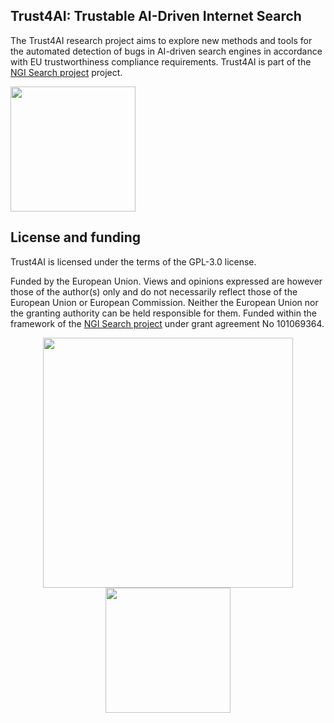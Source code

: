 ## Trust4AI: Trustable AI-Driven Internet Search

The Trust4AI research project aims to explore new methods and tools for the automated detection of bugs in AI-driven search engines in accordance with EU trustworthiness compliance requirements. Trust4AI is part of the [NGI Search project](https://www.ngisearch.eu/) project.

<img src="https://github.com/isa-group/trust4ai/blob/main/sticker/Trust4AI_transparent.svg" width="200">



## License and funding

Trust4AI is licensed under the terms of the GPL-3.0 license.

Funded by the European Union. Views and opinions expressed are however those of the author(s) only and do not necessarily reflect those of the European Union or European Commission. Neither the European Union nor the granting authority can be held responsible for them. Funded within the framework of the [NGI Search project](https://www.ngisearch.eu/) under grant agreement No 101069364.

<p align="center">
<img src="https://github.com/isa-group/trust4ai/blob/main/funding_logos/NGI_Search-rgb_Plan-de-travail-1-2048x410.png" width="400">
<img src="https://github.com/isa-group/trust4ai/blob/main/funding_logos/EU_funding_logo.png" width="200">
</p>

